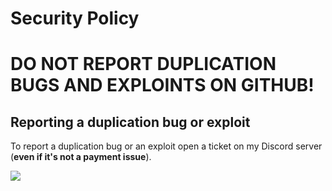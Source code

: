 # Security Policy

# DO NOT REPORT DUPLICATION BUGS AND EXPLOINTS ON GITHUB!

## Reporting a duplication bug or exploit

To report a duplication bug or an exploit open a ticket on my Discord server (**even if it's not a payment issue**).


![](https://i.imgur.com/FHpyB1k.png)

